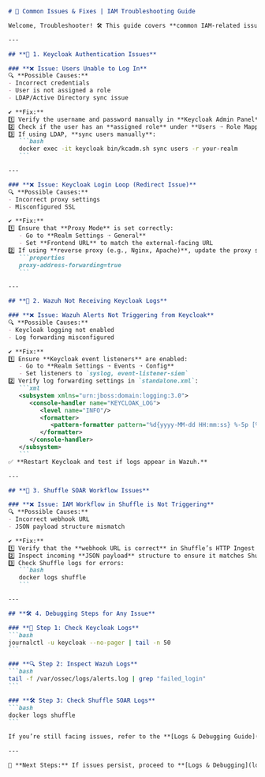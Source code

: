 ````markdown
# 🚨 Common Issues & Fixes | IAM Troubleshooting Guide

Welcome, Troubleshooter! 🛠️ This guide covers **common IAM-related issues** and how to resolve them. If you’re facing authentication failures, log forwarding issues, or integration problems, this is the place to start. 🚀

---

## **🛑 1. Keycloak Authentication Issues**

### **❌ Issue: Users Unable to Log In**
🔍 **Possible Causes:**
- Incorrect credentials
- User is not assigned a role
- LDAP/Active Directory sync issue

✔️ **Fix:**
1️⃣ Verify the username and password manually in **Keycloak Admin Panel**
2️⃣ Check if the user has an **assigned role** under **Users ➝ Role Mappings**
3️⃣ If using LDAP, **sync users manually**:
   ```bash
   docker exec -it keycloak bin/kcadm.sh sync users -r your-realm
   ```

---

### **❌ Issue: Keycloak Login Loop (Redirect Issue)**
🔍 **Possible Causes:**
- Incorrect proxy settings
- Misconfigured SSL

✔️ **Fix:**
1️⃣ Ensure that **Proxy Mode** is set correctly:
   - Go to **Realm Settings ➝ General**
   - Set **Frontend URL** to match the external-facing URL
2️⃣ If using **reverse proxy (e.g., Nginx, Apache)**, update the proxy settings:
   ```properties
   proxy-address-forwarding=true
   ```

---

## **📡 2. Wazuh Not Receiving Keycloak Logs**

### **❌ Issue: Wazuh Alerts Not Triggering from Keycloak**
🔍 **Possible Causes:**
- Keycloak logging not enabled
- Log forwarding misconfigured

✔️ **Fix:**
1️⃣ Ensure **Keycloak event listeners** are enabled:
   - Go to **Realm Settings ➝ Events ➝ Config**
   - Set listeners to `syslog, event-listener-siem`
2️⃣ Verify log forwarding settings in `standalone.xml`:
   ```xml
   <subsystem xmlns="urn:jboss:domain:logging:3.0">
      <console-handler name="KEYCLOAK_LOG">
         <level name="INFO"/>
         <formatter>
            <pattern-formatter pattern="%d{yyyy-MM-dd HH:mm:ss} %-5p [%c] (%t) %s%E%n"/>
         </formatter>
      </console-handler>
   </subsystem>
   ```
✅ **Restart Keycloak and test if logs appear in Wazuh.**

---

## **🔗 3. Shuffle SOAR Workflow Issues**

### **❌ Issue: IAM Workflow in Shuffle is Not Triggering**
🔍 **Possible Causes:**
- Incorrect webhook URL
- JSON payload structure mismatch

✔️ **Fix:**
1️⃣ Verify that the **webhook URL is correct** in Shuffle’s HTTP Ingest trigger.
2️⃣ Inspect incoming **JSON payload** structure to ensure it matches Shuffle’s expected format.
3️⃣ Check Shuffle logs for errors:
   ```bash
   docker logs shuffle
   ```

---

## **🛠️ 4. Debugging Steps for Any Issue**

### **📜 Step 1: Check Keycloak Logs**
```bash
journalctl -u keycloak --no-pager | tail -n 50
```

### **🔍 Step 2: Inspect Wazuh Logs**
```bash
tail -f /var/ossec/logs/alerts.log | grep "failed_login"
```

### **🛠️ Step 3: Check Shuffle SOAR Logs**
```bash
docker logs shuffle
```

If you’re still facing issues, refer to the **[Logs & Debugging Guide](logs_debugging.md)** for more in-depth troubleshooting.

---

🎯 **Next Steps:** If issues persist, proceed to **[Logs & Debugging](logs_debugging.md)** for further analysis! 🚀
````

